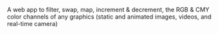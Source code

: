 A web app to filter, swap, map, increment & decrement, the RGB & CMY color channels of any graphics (static and animated images, videos, and real-time camera)
